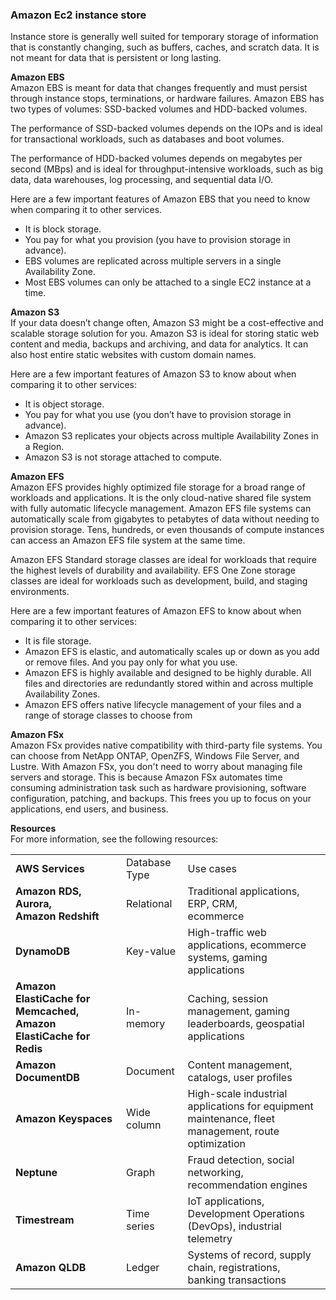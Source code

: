 ### Amazon Ec2 instance store
 
Instance store is generally well suited for temporary storage of information that is constantly changing, such as buffers, caches, and scratch data. It is not meant for data that is persistent or long lasting.
 
**Amazon EBS**  
Amazon EBS is meant for data that changes frequently and must persist through instance stops, terminations, or hardware failures. Amazon EBS has two types of volumes: SSD-backed volumes and HDD-backed volumes.
 
The performance of SSD-backed volumes depends on the IOPs and is ideal for transactional workloads, such as databases and boot volumes. 
 
The performance of HDD-backed volumes depends on megabytes per second (MBps) and is ideal for throughput-intensive workloads, such as big data, data warehouses, log processing, and sequential data I/O.
 
Here are a few important features of Amazon EBS that you need to know when comparing it to other services.

- It is block storage.
- You pay for what you provision (you have to provision storage in advance).
- EBS volumes are replicated across multiple servers in a single Availability Zone.
- Most EBS volumes can only be attached to a single EC2 instance at a time.
 
**Amazon S3**  
If your data doesn’t change often, Amazon S3 might be a cost-effective and scalable storage solution for you. Amazon S3 is ideal for storing static web content and media, backups and archiving, and data for analytics. It can also host entire static websites with custom domain names.
 
Here are a few important features of Amazon S3 to know about when comparing it to other services:

- It is object storage.
- You pay for what you use (you don’t have to provision storage in advance).
- Amazon S3 replicates your objects across multiple Availability Zones in a Region.
- Amazon S3 is not storage attached to compute.

**Amazon EFS**  
Amazon EFS provides highly optimized file storage for a broad range of workloads and applications. It is the only cloud-native shared file system with fully automatic lifecycle management. Amazon EFS file systems can automatically scale from gigabytes to petabytes of data without needing to provision storage. Tens, hundreds, or even thousands of compute instances can access an Amazon EFS file system at the same time.
 
Amazon EFS Standard storage classes are ideal for workloads that require the highest levels of durability and availability. EFS One Zone storage classes are ideal for workloads such as development, build, and staging environments.
 
Here are a few important features of Amazon EFS to know about when comparing it to other services:

- It is file storage.
- Amazon EFS is elastic, and automatically scales up or down as you add or remove files. And you pay only for what you use.
- Amazon EFS is highly available and designed to be highly durable. All files and directories are redundantly stored within and across multiple Availability Zones. 
- Amazon EFS offers native lifecycle management of your files and a range of storage classes to choose from

**Amazon FSx**  
Amazon FSx provides native compatibility with third-party file systems. You can choose from NetApp ONTAP, OpenZFS, Windows File Server, and Lustre. With Amazon FSx, you don't need to worry about managing file servers and storage. This is because Amazon FSx automates time consuming administration task such as hardware provisioning, software configuration, patching, and backups. This frees you up to focus on your applications, end users, and business.
   

**Resources**  
For more information, see the following resources:



|                                                                    |               |                                                                                                    |
| ------------------------------------------------------------------ | ------------- | -------------------------------------------------------------------------------------------------- |
| **AWS Services**                                                   | Database Type | Use cases                                                                                          |
| **Amazon RDS, Aurora,**  <br>**Amazon Redshift**                   | Relational    | Traditional applications, ERP, CRM,  <br>ecommerce                                                 |
| **DynamoDB**                                                       | Key-value     | High-traffic web applications, ecommerce systems, gaming applications                              |
| **Amazon ElastiCache for Memcached, Amazon ElastiCache for Redis** | In-memory     | Caching, session management, gaming leaderboards, geospatial applications                          |
| **Amazon DocumentDB**                                              | Document      | Content management, catalogs, user profiles                                                        |
| **Amazon Keyspaces**                                               | Wide column   | High-scale industrial applications for equipment maintenance, fleet management, route optimization |
| **Neptune**                                                        | Graph         | Fraud detection, social networking, recommendation engines                                         |
| **Timestream**                                                     | Time series   | IoT applications, Development Operations (DevOps), industrial telemetry                            |
| **Amazon QLDB**                                                    | Ledger        | Systems of record, supply chain, registrations, banking transactions                               |